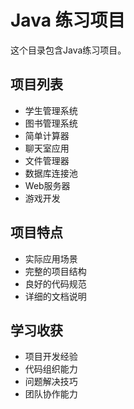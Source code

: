 # Java 练习项目

这个目录包含Java练习项目。

## 项目列表

- 学生管理系统
- 图书管理系统
- 简单计算器
- 聊天室应用
- 文件管理器
- 数据库连接池
- Web服务器
- 游戏开发

## 项目特点

- 实际应用场景
- 完整的项目结构
- 良好的代码规范
- 详细的文档说明

## 学习收获

- 项目开发经验
- 代码组织能力
- 问题解决技巧
- 团队协作能力